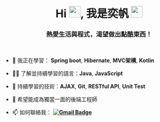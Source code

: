 <h1 align="center">Hi <img src="https://emoji.slack-edge.com/T0172CCPGUW/party-blob/d7253707fa13e9ee.gif" width="30"/>, 我是奕帆 <img src="https://emoji.slack-edge.com/T0172CCPGUW/party-blob/d7253707fa13e9ee.gif" width="30"/></h1>
<h3 align="center">熱愛生活與程式，渴望做出點酷東西！</h3>
<br>

- 🌱 我正在學習： **Spring boot**, **Hibernate**, **MVC架構**, **Kotlin**

- 👨‍💻 了解並持續學習的語言：**Java**, **JavaScript**

- 🔭 持續學習的技術：**AJAX**, **Git**, **RESTful API**, **Unit Test**

- 💼 希望能成為獨當一面的後端工程師

- 📫 如何聯絡我： **[![Gmail Badge](https://img.shields.io/badge/-yifanchen0914@gmail.com-blue?style=flat-roundedrectangle&logo=Gmail&logoColor=white&link=mailto:yifanchen0914@gmail.com)](mailto:yifanchen0914@gmail.com)**
